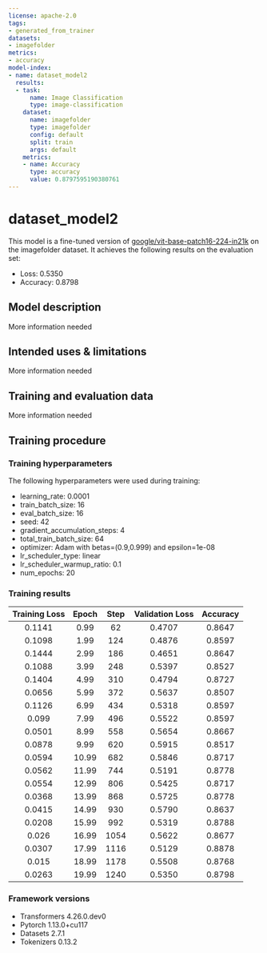 ```yaml
---
license: apache-2.0
tags:
- generated_from_trainer
datasets:
- imagefolder
metrics:
- accuracy
model-index:
- name: dataset_model2
  results:
  - task:
      name: Image Classification
      type: image-classification
    dataset:
      name: imagefolder
      type: imagefolder
      config: default
      split: train
      args: default
    metrics:
    - name: Accuracy
      type: accuracy
      value: 0.8797595190380761
---
```


<!-- This model card has been generated automatically according to the information the Trainer had access to. You
should probably proofread and complete it, then remove this comment. -->

# dataset_model2

This model is a fine-tuned version of [google/vit-base-patch16-224-in21k](https://huggingface.co/google/vit-base-patch16-224-in21k) on the imagefolder dataset.
It achieves the following results on the evaluation set:
- Loss: 0.5350
- Accuracy: 0.8798

## Model description

More information needed

## Intended uses & limitations

More information needed

## Training and evaluation data

More information needed

## Training procedure

### Training hyperparameters

The following hyperparameters were used during training:
- learning_rate: 0.0001
- train_batch_size: 16
- eval_batch_size: 16
- seed: 42
- gradient_accumulation_steps: 4
- total_train_batch_size: 64
- optimizer: Adam with betas=(0.9,0.999) and epsilon=1e-08
- lr_scheduler_type: linear
- lr_scheduler_warmup_ratio: 0.1
- num_epochs: 20

### Training results

| Training Loss | Epoch | Step | Validation Loss | Accuracy |
|:-------------:|:-----:|:----:|:---------------:|:--------:|
| 0.1141        | 0.99  | 62   | 0.4707          | 0.8647   |
| 0.1098        | 1.99  | 124  | 0.4876          | 0.8597   |
| 0.1444        | 2.99  | 186  | 0.4651          | 0.8647   |
| 0.1088        | 3.99  | 248  | 0.5397          | 0.8527   |
| 0.1404        | 4.99  | 310  | 0.4794          | 0.8727   |
| 0.0656        | 5.99  | 372  | 0.5637          | 0.8507   |
| 0.1126        | 6.99  | 434  | 0.5318          | 0.8597   |
| 0.099         | 7.99  | 496  | 0.5522          | 0.8597   |
| 0.0501        | 8.99  | 558  | 0.5654          | 0.8667   |
| 0.0878        | 9.99  | 620  | 0.5915          | 0.8517   |
| 0.0594        | 10.99 | 682  | 0.5846          | 0.8717   |
| 0.0562        | 11.99 | 744  | 0.5191          | 0.8778   |
| 0.0554        | 12.99 | 806  | 0.5425          | 0.8717   |
| 0.0368        | 13.99 | 868  | 0.5725          | 0.8778   |
| 0.0415        | 14.99 | 930  | 0.5790          | 0.8637   |
| 0.0208        | 15.99 | 992  | 0.5319          | 0.8788   |
| 0.026         | 16.99 | 1054 | 0.5622          | 0.8677   |
| 0.0307        | 17.99 | 1116 | 0.5129          | 0.8878   |
| 0.015         | 18.99 | 1178 | 0.5508          | 0.8768   |
| 0.0263        | 19.99 | 1240 | 0.5350          | 0.8798   |


### Framework versions

- Transformers 4.26.0.dev0
- Pytorch 1.13.0+cu117
- Datasets 2.7.1
- Tokenizers 0.13.2
